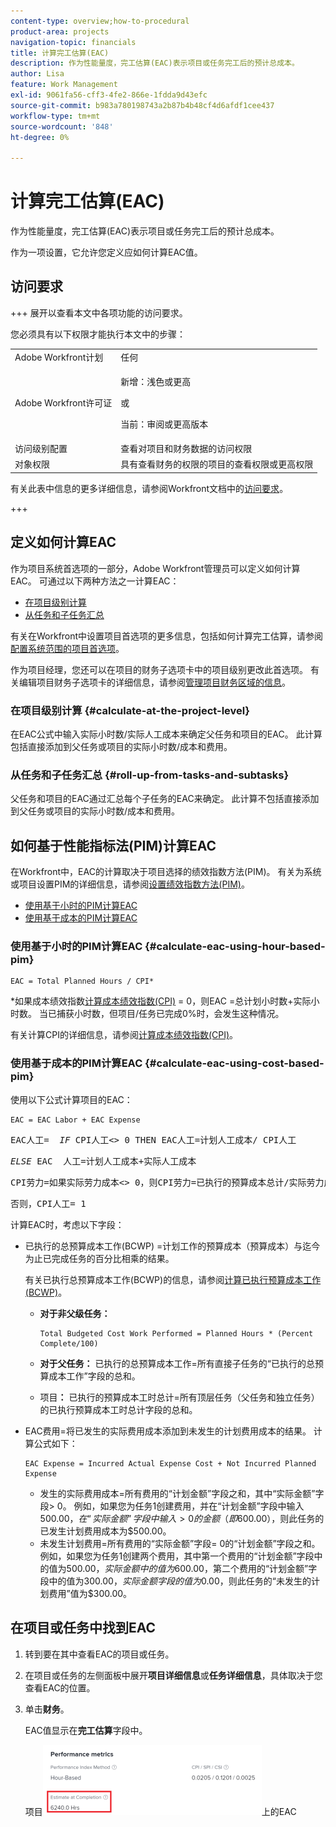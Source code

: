 ```yaml
---
content-type: overview;how-to-procedural
product-area: projects
navigation-topic: financials
title: 计算完工估算(EAC)
description: 作为性能量度，完工估算(EAC)表示项目或任务完工后的预计总成本。
author: Lisa
feature: Work Management
exl-id: 9061fa56-cff3-4fe2-866e-1fdda9d43efc
source-git-commit: b983a780198743a2b87b4b48cf4d6afdf1cee437
workflow-type: tm+mt
source-wordcount: '848'
ht-degree: 0%

---
```


# 计算完工估算(EAC)

<!--
<p data-mc-conditions="QuicksilverOrClassic.Draft mode">(NOTE: Linked to the product. Do not change link!) </p>
-->

作为性能量度，完工估算(EAC)表示项目或任务完工后的预计总成本。

作为一项设置，它允许您定义应如何计算EAC值。 

## 访问要求

+++ 展开以查看本文中各项功能的访问要求。

您必须具有以下权限才能执行本文中的步骤：

<table style="table-layout:auto"> 
 <col> 
 <col> 
 <tbody> 
  <tr> 
   <td role="rowheader">Adobe Workfront计划</td> 
   <td>任何</td> 
  </tr> 
  <tr> 
   <td role="rowheader">Adobe Workfront许可证</td> 
   <td>
   <p>新增：浅色或更高</p>
   <p>或</p>
   <p>当前：审阅或更高版本</p></td>  
  </tr> 
  <tr> 
   <td role="rowheader">访问级别配置</td> 
   <td>查看对项目和财务数据的访问权限</td> 
  </tr> 
  <tr> 
   <td role="rowheader">对象权限</td> 
   <td>具有查看财务的权限的项目的查看权限或更高权限</td> 
  </tr> 
 </tbody> 
</table>

有关此表中信息的更多详细信息，请参阅Workfront文档中的[访问要求](/help/quicksilver/administration-and-setup/add-users/access-levels-and-object-permissions/access-level-requirements-in-documentation.md)。

+++

## 定义如何计算EAC

作为项目系统首选项的一部分，Adobe Workfront管理员可以定义如何计算EAC。 可通过以下两种方法之一计算EAC：

* [在项目级别计算](#calculate-at-the-project-level)
* [从任务和子任务汇总](#roll-up-from-tasks-and-subtasks)

有关在Workfront中设置项目首选项的更多信息，包括如何计算完工估算，请参阅[配置系统范围的项目首选项](../../../administration-and-setup/set-up-workfront/configure-system-defaults/set-project-preferences.md)。

作为项目经理，您还可以在项目的财务子选项卡中的项目级别更改此首选项。 有关编辑项目财务子选项卡的详细信息，请参阅[管理项目财务区域的信息](../../../manage-work/projects/project-finances/manage-project-finance-area.md)。

### 在项目级别计算 {#calculate-at-the-project-level}

在EAC公式中输入实际小时数/实际人工成本来确定父任务和项目的EAC。 此计算包括直接添加到父任务或项目的实际小时数/成本和费用。

### 从任务和子任务汇总 {#roll-up-from-tasks-and-subtasks}

父任务和项目的EAC通过汇总每个子任务的EAC来确定。 此计算不包括直接添加到父任务或项目的实际小时数/成本和费用。

## 如何基于性能指标法(PIM)计算EAC

在Workfront中，EAC的计算取决于项目选择的绩效指数方法(PIM)。 有关为系统或项目设置PIM的详细信息，请参阅[设置绩效指数方法(PIM)](../../../manage-work/projects/project-finances/set-pim.md)。

* [使用基于小时的PIM计算EAC](#calculate-eac-using-hour-based-pim)
* [使用基于成本的PIM计算EAC](#calculate-eac-using-cost-based-pim)

### 使用基于小时的PIM计算EAC {#calculate-eac-using-hour-based-pim}

```
EAC = Total Planned Hours / CPI*
```

&#42;如果成本绩效指数[计算成本绩效指数(CPI)](../../../manage-work/projects/project-finances/calculate-cpi.md) = 0，则EAC =总计划小时数+实际小时数。 当已捕获小时数，但项目/任务已完成0%时，会发生这种情况。

有关计算CPI的详细信息，请参阅[计算成本绩效指数(CPI)](../../../manage-work/projects/project-finances/calculate-cpi.md)。

### 使用基于成本的PIM计算EAC {#calculate-eac-using-cost-based-pim}

使用以下公式计算项目的EAC：

```
EAC = EAC Labor + EAC Expense 
```

<pre>EAC人工=  <em>IF</em> CPI人工&lt;&gt; 0 THEN EAC人工=计划人工成本/ CPI人工</pre><pre><em>ELSE</em> EAC  人工=计划人工成本+实际人工成本</pre><pre>CPI劳力=如果实际劳力成本&lt;&gt; 0，则CPI劳力=已执行的预算成本总计/实际劳力成本</pre><pre>否则，CPI人工= 1 </pre>计算EAC时，考虑以下字段：

* 已执行的总预算成本工作(BCWP) =计划工作的预算成本（预算成本）与迄今为止已完成任务的百分比相乘的结果。

  有关已执行总预算成本工作(BCWP)的信息，请参阅[计算已执行预算成本工作(BCWP)](../../../manage-work/projects/project-finances/calculate-bcwp.md)。

   * **对于非父级任务：**

     ```
     Total Budgeted Cost Work Performed = Planned Hours * (Percent Complete/100)
     ```

   * **对于父任务：**
已执行的总预算成本工作=所有直接子任务的“已执行的总预算成本工作”字段的总和。

   * 项目&#x200B;**：**
已执行的预算成本工时总计=所有顶层任务（父任务和独立任务）的已执行预算成本工时总计字段的总和。 

* EAC费用=将已发生的实际费用成本添加到未发生的计划费用成本的结果。 计算公式如下：

  ```
  EAC Expense = Incurred Actual Expense Cost + Not Incurred Planned Expense
  ```

   * 发生的实际费用成本=所有费用的“计划金额”字段之和，其中“实际金额”字段> 0。 例如，如果您为任务1创建费用，并在“计划金额”字段中输入$500.00，在“实际金额”字段中输入> 0的金额（即$600.00），则此任务的已发生计划费用成本为$500.00。
   * 未发生计划费用=所有费用的“实际金额”字段= 0的“计划金额”字段之和。 例如，如果您为任务1创建两个费用，其中第一个费用的“计划金额”字段中的值为$500.00，实际金额中的值为$600.00，第二个费用的“计划金额”字段中的值为$300.00，实际金额字段的值为$0.00，则此任务的“未发生的计划费用”值为$300.00。 

## 在项目或任务中找到EAC

1. 转到要在其中查看EAC的项目或任务。
1. 在项目或任务的左侧面板中展开&#x200B;**项目详细信息**&#x200B;或&#x200B;**任务详细信息**，具体取决于您查看EAC的位置。

1. 单击&#x200B;**财务**。 

   EAC值显示在&#x200B;**完工估算**&#x200B;字段中。

   项目![&#128279;](assets/eac-highlighted-on-project-350x112.png)上的EAC

